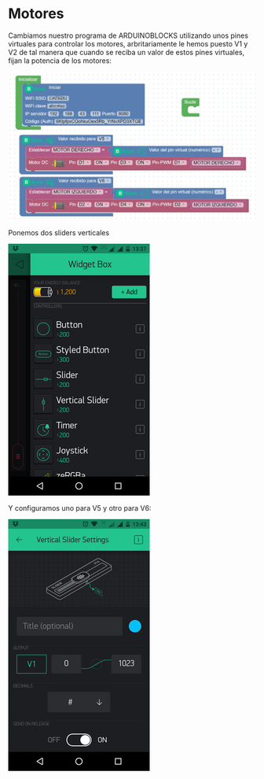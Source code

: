 # Motores

Cambiamos nuestro programa de ARDUINOBLOCKS utilizando unos pines virtuales para controlar los motores, arbritariamente le hemos puesto V1 y V2 de tal manera que cuando se reciba un valor de estos pines virtuales, fijan la potencia de los motores:

![](/assets/blynk33.jpg)

Ponemos dos sliders verticales

![](/assets/blynk26.png)

Y configuramos uno para V5 y otro para V6:

![](/assets/blynk34.png)

